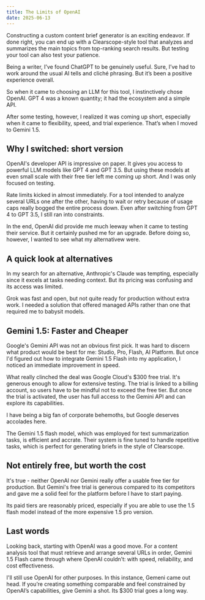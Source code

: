 ```yaml
---
title: The Limits of OpenAI
date: 2025-06-13
---
```

Constructing a custom content brief generator is an exciting endeavor. If done right, you can end up with a Clearscope-style tool that analyzes and summarizes the main topics from top-ranking search results. But testing your tool can also test your patience.

Being a writer, I’ve found ChatGPT to be genuinely useful. Sure, I’ve had to work around the usual AI tells and cliché phrasing. But it’s been a positive experience overall.

So when it came to choosing an LLM for this tool, I instinctively chose OpenAI. GPT 4 was a known quantity; it had the ecosystem and a simple API.

After some testing, however, I realized it was coming up short, especially when it came to flexibility, speed, and trial experience. That’s when I moved to Gemini 1.5.

<!--truncate-->

## Why I switched: short version
OpenAI's developer API is impressive on paper. It gives you access to powerful LLM models like GPT 4 and GPT 3.5. But using these models at even small scale with their free tier left me coming up short. And I was only focused on testing.

Rate limits kicked in almost immediately. For a tool intended to analyze several URLs one after the other, having to wait or retry because of usage caps really bogged the entire process down. Even after switching from GPT 4 to GPT 3.5, I still ran into constraints.

In the end, OpenAI did provide me much leeway when it came to testing their service. But it certainly pushed me for an upgrade. Before doing so, however, I wanted to see what my alternativew were.

## A quick look at alternatives
In my search for an alternative, Anthropic's Claude was tempting, especially since it excels at tasks needing context. But its pricing was confusing and its access was limited.

Grok was fast and open, but not quite ready for production without extra work. I needed a solution that offered managed APIs rather than one that required me to babysit models.

## Gemini 1.5: Faster and Cheaper
Google's Gemini API was not an obvious first pick. It was hard to discern what product would be best for me: Studio, Pro, Flash, AI Platform. But once I'd figured out how to integrate Gemini 1.5 Flash into my application, I noticed an immediate improvement in speed.

What really clinched the deal was Google Cloud's $300 free trial. It's generous enough to allow for extensive testing. The trial is linked to a billing account, so users have to be mindful not to exceed the free tier. But once the trial is activated, the user has full access to the Gemini API and can explore its capabilities.

I have being a big fan of corporate behemoths, but Google deserves accolades here.

The Gemini 1.5 flash model, which was employed for text summarization tasks, is efficient and accrate. Their system is fine tuned to handle repetitive tasks, which is perfect for generating briefs in the style of Clearscope.

## Not entirely free, but worth the cost
It's true - neither OpenAI nor Gemini really offer a usable free tier for production. But Gemini's free trial is generous compared to its competitors and gave me a solid feel for the platform before I have to start paying.

Its paid tiers are reasonably priced, especially if you are able to use the 1.5 flash model instead of the more expensive 1.5 pro version.

## Last words
Looking back, starting with OpenAI was a good move. For a content analysis tool that must retrieve and arrange several URLs in order, Gemini 1.5 Flash came through where OpenAI couldn’t: with speed, reliability, and cost effectiveness.

I'll still use OpenAI for other purposes. In this instance, Gemeni came out head. If you’re creating something comparable and feel constrained by OpenAI’s capabilities, give Gemini a shot. Its $300 trial goes a long way.